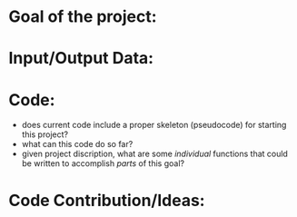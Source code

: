 # Goal of the project:

# Input/Output Data:

# Code:
- does current code include a proper skeleton (pseudocode) for starting this project?
- what can this code do so far?
- given project discription, what are some *individual* functions that could be written to accomplish *parts* of this goal?

 # Code Contribution/Ideas:
